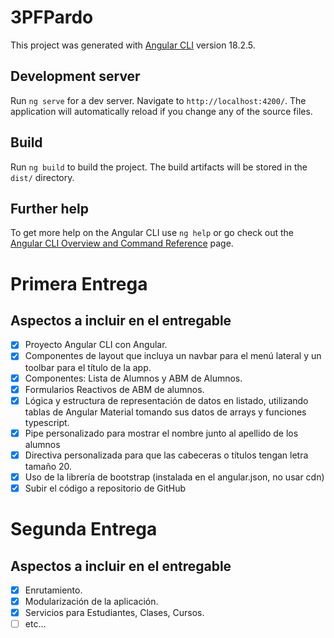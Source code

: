 # 3PFPardo

This project was generated with [Angular CLI](https://github.com/angular/angular-cli) version 18.2.5.

## Development server

Run `ng serve` for a dev server. Navigate to `http://localhost:4200/`. The application will automatically reload if you change any of the source files.

## Build

Run `ng build` to build the project. The build artifacts will be stored in the `dist/` directory.

## Further help

To get more help on the Angular CLI use `ng help` or go check out the [Angular CLI Overview and Command Reference](https://angular.dev/tools/cli) page.

# Primera Entrega

## Aspectos a incluir en el entregable

-[x] Proyecto Angular CLI con Angular.
-[x] Componentes de layout que incluya un navbar para el menú lateral y un toolbar para el título de la app.
-[x] Componentes: Lista de Alumnos y ABM de Alumnos.
-[x] Formularios Reactivos de ABM de alumnos.
-[x] Lógica y estructura de representación de datos en listado, utilizando tablas de Angular Material tomando sus datos de arrays y funciones typescript.
-[x] Pipe personalizado para mostrar el nombre junto al apellido de los alumnos
-[x] Directiva personalizada para que las cabeceras o títulos tengan letra tamaño 20.
-[x] Uso de la librería de bootstrap (instalada en el angular.json, no usar cdn)
-[x] Subir el código a repositorio de GitHub

# Segunda Entrega

## Aspectos a incluir en el entregable

- [x] Enrutamiento.
- [x] Modularización de la aplicación.
- [x] Servicios para Estudiantes, Clases, Cursos.
- [ ] etc...
